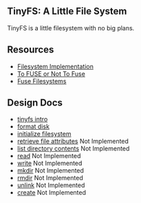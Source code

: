 ## TinyFS: A Little File System

TinyFS is a little filesystem with no big plans.

## Resources 

- [Filesystem Implementation](https://pages.cs.wisc.edu/~remzi/OSTEP/file-implementation.pdf)
- [To FUSE or Not To Fuse](https://libfuse.github.io/doxygen/fast17-vangoor.pdf)
- [Fuse Filesystems](https://zsiciarz.github.io/24daysofrust/book/vol1/day15.html)

## Design Docs

- [tinyfs intro](./design/tinyfs.md)
- [format disk](./design/mkfs.md)
- [initialize filesystem](./design/fs_init.md)
- [retrieve file attributes]() Not Implemented
- [list directory contents]() Not Implemented
- [read]() Not Implemented
- [write]() Not Implemented
- [mkdir]() Not Implemented
- [rmdir]() Not Implemented
- [unlink]() Not Implemented
- [create]() Not Implemented
